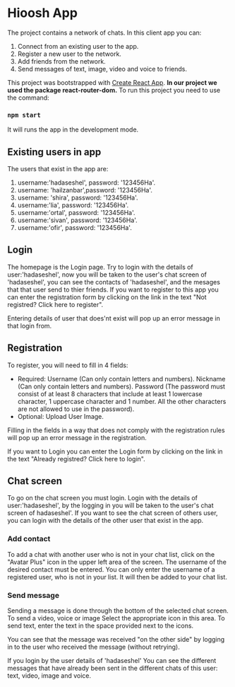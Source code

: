 # Hioosh App

The project contains a network of chats. In this client app you can:
1. Connect from an existing user to the app.
2. Register a new user to the network.
3. Add friends from the network.
4. Send messages of text, image, video and voice to friends.

This project was bootstrapped with [Create React App](https://github.com/facebook/create-react-app).
**In our project we used the package react-router-dom.**
To run this project you need to use the command:
### `npm start`

It will runs the app in the development mode.

## Existing users in app
The users that exist in the app are:
1. username:'hadaseshel', password: '123456Ha'.
2. username: 'hailzanbar',password: '123456Ha'.
3. username: 'shira', password: '123456Ha'.
4. username:'lia', password: '123456Ha'.
5. username:'ortal', password: '123456Ha'.
6. username:'sivan', password: '123456Ha'.
7. username:'ofir', password: '123456Ha'.

## Login
The homepage is the Login page.
Try to login with the details of user:'hadaseshel', now you will be taken to the user's chat screen of 'hadaseshel', you can see the contacts of 'hadaseshel', and the mesages that that user send to thier friends.
If you want to register to this app you can enter the registration form by clicking on the link in the text "Not registred? Click here to register".

Entering details of user that does'nt exist will pop up an error message in that login from.


## Registration
To register, you will need to fill in 4 fields:
- Required:
Username (Can only contain letters and numbers).
Nickname (Can only contain letters and numbers).
Password (The password must consist of at least 8 characters that include at least 1 lowercase character, 1 uppercase character and 1 number. All the other characters are not allowed to use in the password).
- Optional:
Upload User Image.

Filling in the fields in a way that does not comply with the registration rules will pop up an error message in the registration.

If you want to Login you can enter the Login form by clicking on the link in the text "Already registred? Click here to login".

## Chat screen
To go on the chat screen you must login. Login with the details of user:'hadaseshel', by the logging in you will be taken to the user's chat screen of hadaseshel'.
If you want to see the chat screen of others user, you can login with the details of the other user that exist in the app.

### Add contact
To add a chat with another user who is not in your chat list, click on the "Avatar Plus" icon in the upper left area of the screen.
The username of the desired contact must be entered.
You can only enter the username of a registered user, who is not in your list. It will then be added to your chat list.

### Send message
Sending a message is done through the bottom of the selected chat screen.
To send a video, voice or image Select the appropriate icon in this area.
To send text, enter the text in the space provided next to the icons.

You can see that the message was received "on the other side" by logging in to the user who received the message (without retrying).

If you login by the user details of 'hadaseshel' You can see the different messages that have already been sent in the different chats of this user: text, video, image and voice.


